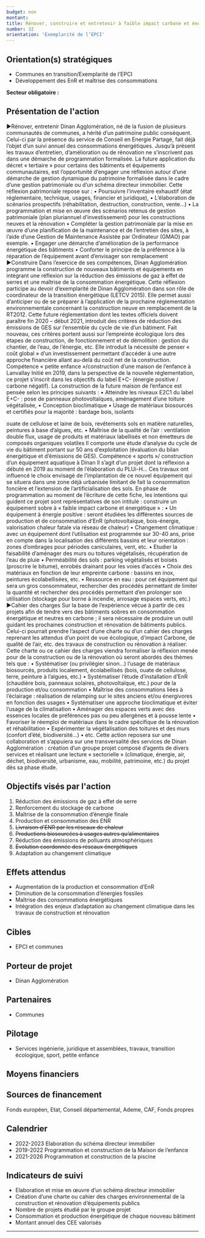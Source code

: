 ```yaml
---
budget: non
montant:
title: Rénover, construire et entretenir à faible impact carbone et énergétique
number: 32
orientation: 'Exemplarité de l’EPCI'
---
```


## Orientation(s) stratégiques

- Communes en transition/Exemplarité de l’EPCI
- Développement des EnR et maîtrise des consommations

**Secteur obligatoire :**

## Présentation de l'action

►Rénover, entretenir
Dinan Agglomération, né de la fusion de plusieurs communautés de communes, a hérité d’un patrimoine public conséquent. Celui-ci par la présence du service de Conseil en Energie Partagé, fait déjà l’objet d’un suivi annuel des consommations énergétiques. Jusqu’à présent les travaux d’entretien, d’amélioration ou de rénovation ne s’inscrivent pas dans une démarche de programmation formalisée. La future application du décret « tertiaire » pour certains des bâtiments et équipements communautaires, est l’opportunité d’engager une réflexion autour d’une démarche de gestion dynamique du patrimoine formalisée dans le cadre d’une gestion patrimoniale ou d’un schéma directeur immobilier. Cette réflexion patrimoniale repose sur :
• Poursuivre l’inventaire exhaustif (état réglementaire, technique, usages, financier et juridique),
• L’élaboration de scénarios prospectifs (réhabilitation, destruction, construction, vente...)
• La programmation et mise en œuvre des scénarios retenus de gestion patrimoniale (plan pluriannuel d’investissement) pour les constructions neuves et la rénovation
• Compléter la gestion patrimoniale par la mise en œuvre d’une planification de la maintenance et de l’entretien des sites, à l’aide d’une Gestion de Maintenance Assistée par Ordinateur (GMAO) par exemple.
• Engager une démarche d’amélioration de la performance énergétique des bâtiments
• Conforter le principe de la préférence à la réparation de l’équipement avant
d’envisager son remplacement
►Construire
Dans l’exercice de ses compétences, Dinan Agglomération programme la construction de nouveaux bâtiments et équipements en intégrant une réflexion sur la réduction des émissions de gaz à effet de serres et une maîtrise de la consommation énergétique. Cette réflexion participe au devoir d’exemplarité de Dinan Agglomération dans son rôle de coordinateur de la transition énergétique (LETCV 2015).
Elle permet aussi d’anticiper ou de se préparer à l’application de la prochaine réglementation environnementale concernant la construction neuve en remplacement de la RT2012. Cette future réglementation dont les textes officiels doivent paraître fin 2020 – début 2021, introduit des critères de réduction des émissions de GES sur l’ensemble du cycle de vie d’un bâtiment. Fait nouveau, ces critères portent aussi sur l’empreinte écologique lors des étapes de construction, de fonctionnement et de démolition : gestion du chantier, de l’eau, de l’énergie, etc. Elle introduit la nécessité de penser « coût global » d’un investissement permettant d’accéder à une autre approche financière allant au-delà du coût net de la construction.
Compétence « petite enfance »/construction d’une maison de l’enfance à Lanvallay
Initié en 2019, dans la perspective de la nouvelle réglementation, ce projet s’inscrit dans les objectifs du label E+C- (énergie positive / carbone négatif). La construction de la future maison de l’enfance est pensée selon les principes suivants :
• Atteindre les niveaux E2C1 du label E+C- : pose de panneaux photovoltaïques, aménagement d’une toiture végétalisée,
• Conception bioclimatique
• Usage de matériaux biosourcés et certifiés pour la majorité : bardage bois, isolants

ouate de cellulose et laine de bois, revêtements sols en matière naturelles, peintures à base d’algues, etc.
• Maîtrise de la qualité de l’air : ventilation double flux, usage de produits et matériaux labellisés et non émetteurs de composés organiques volatiles
Il comporte une étude d’analyse du cycle de vie du bâtiment portant sur 50 ans d’exploitation (évaluation du bilan énergétique et d’émissions de GES).
Compétence « sports »/ construction d’un équipement aquatique à Dinan
Il s’agit d’un projet dont la réflexion a débuté en 2019 au moment de l’élaboration du PLUi-H... Ces travaux ont influencé le choix envisagé de l’implantation de ce nouvel équipement qui se situera dans une zone déjà urbanisée limitant de fait la consommation foncière et l’extension de l’artificialisation des sols. En phase de programmation au moment de l’écriture de cette fiche, les intentions qui guident ce projet sont représentatives de son intitulé : construire un équipement sobre à « faible impact carbone et énergétique » :
• Un équipement à énergie positive : seront étudiées les différentes sources de production et de consommation d’EnR (photovoltaïque, bois-énergie, valorisation chaleur fatale via réseau de chaleur)
• Changement climatique : avec un équipement dont l’utilisation est programmée sur 30-40 ans, prise en compte dans la localisation des différents bassins et leur orientation : zones d’ombrages pour périodes caniculaires, vent, etc.
• Etudier la faisabilité d’aménager des murs ou toitures végétalisés, récupération de l’eau de pluie
• Perméabilité des sols : parking végétalisés et boisés (proscrire le bitume), enrobés drainant pour les voies d’accès
• Choix des matériaux en fonction de leur empreinte carbone : bassins en inox, peintures écolabellisées, etc.
• Ressource en eau : pour cet équipement qui sera un gros consommateur, rechercher des procédés permettant de limiter la quantité et rechercher des procédés permettant d’en prolonger son utilisation (stockage pour borne à incendie, arrosage espaces verts, etc.)
►Cahier des charges
Sur la base de l’expérience vécue à partir de ces projets afin de tendre vers des bâtiments sobres en consommation énergétique et neutres en carbone ; il sera nécessaire de produire un outil guidant les prochaines construction et rénovation de bâtiments publics. Celui-ci pourrait prendre l’aspect d’une charte ou d’un cahier des charges reprenant les attendus d’un point de vue écologique, d’impact Carbone, de qualité de l’air, etc. des travaux de construction ou rénovation à réaliser.
Cette charte ou ce cahier des charges viendra formaliser la réflexion menée pour de la construction ou de la rénovation où seront abordés des thèmes tels que :
• Systématiser (ou privilégier sinon...) l’usage de matériaux biosourcés, produits localement, écolabellisés (bois, ouate de cellulose, terre, peinture à l’algues, etc.)
• Systématiser l’étude d’installation d’EnR (chaudière bois, panneaux solaires, photovoltaïque, etc.) pour de la production et/ou consommation
• Maîtrise des consommations liées à l’éclairage : réalisation de relamping sur le sites anciens et/ou énergivores en fonction des usages
• Systématiser une approche bioclimatique et éviter l’usage de la climatisation
• Aménager des espaces verts avec des essences locales de préférences pas ou peu
allergènes et à pousse lente
• Favoriser le réemploi de matériaux dans le cadre spécifique de la rénovation et réhabilitation
• Expérimenter la végétalisation des toitures et des murs (confort d’été, biodiversité...)
• etc.
Cette action reposera sur une collaboration et s’appuiera sur une transversalité des services de Dinan Agglomération : création d’un groupe projet composé d’agents de divers services et réalisant une lecture « sectorielle » (climatique, énergie, air, déchet, biodiversité, urbanisme, eau, mobilité, patrimoine, etc.) du projet dès sa phase étude.

## Objectifs visés par l'action

1. Réduction des émissions de gaz à effet de serre
2. Renforcement du stockage de carbone
3. Maîtrise de la consommation d’énergie finale
4. Production et consommation des ENR
5. ~~Livraison d’ENR par les réseaux de chaleur~~
6. ~~Productions biosourcées à usages autres qu’alimentaires~~
7. Réduction des émissions de polluants atmosphériques
8. ~~Évolution coordonnée des réseaux énergétiques~~
9. Adaptation au changement climatique

## Effets attendus

- Augmentation de la production et consommation d’EnR
- Diminution de la consommation d’énergies fossiles
- Maîtrise des consommations énergétiques
- Intégration des enjeux d’adaptation au changement climatique dans les travaux de construction et rénovation

## Cibles

- EPCI et communes

## Porteur de projet

- Dinan Agglomération

## Partenaires

- Communes

## Pilotage

- Services ingénierie, juridique et assemblées, travaux, transition écologique, sport, petite enfance

## Moyens financiers



## Sources de financement

Fonds européen, Etat, Conseil départemental, Ademe, CAF, Fonds propres

## Calendrier

- 2022-2023 Elaboration du schéma directeur immobilier
- 2019-2022 Programmation et construction de la Maison de l’enfance
- 2021-2026 Programmation et construction de la piscine

## Indicateurs de suivi

- Elaboration et mise en œuvre d’un schéma directeur immobilier
- Création d’une charte ou cahier des charges environnemental de la construction et rénovation d’équipements publics
- Nombre de projets étudié par le groupe projet
- Consommation et production énergétique de chaque nouveau bâtiment
- Montant annuel des CEE valorisés

---
